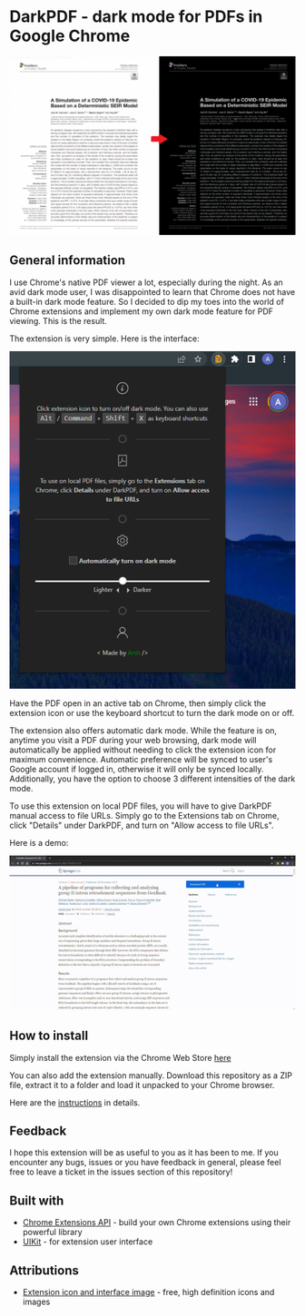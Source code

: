 # DarkPDF - dark mode for PDFs in Google Chrome

![Sample image - 2](demo-files/sample-img-2.png)

## General information

I use Chrome's native PDF viewer a lot, especially during the night. As an avid dark mode user, I was disappointed to learn that Chrome does not have a built-in dark mode feature. So I decided to dip my toes into the world of Chrome extensions and implement my own dark mode feature for PDF viewing. This is the result.

The extension is very simple. Here is the interface:

![Sample image - 1](demo-files/sample-img-1.png)

Have the PDF open in an active tab on Chrome, then simply click the extension icon or use the keyboard shortcut to turn the dark mode on or off.

The extension also offers automatic dark mode. While the feature is on, anytime you visit a PDF during your web browsing, dark mode will automatically be applied without needing to click the extension icon for maximum convenience. Automatic preference will be synced to user's Google account if logged in, otherwise it will only be synced locally. Additionally, you have the option to choose 3 different intensities of the dark mode.

To use this extension on local PDF files, you will have to give DarkPDF manual access to file URLs. Simply go to the Extensions tab on Chrome, click "Details" under DarkPDF, and turn on "Allow access to file URLs". 

Here is a demo:

![Sample video](demo-files/sample-video-1.gif)

## How to install

Simply install the extension via the Chrome Web Store [here](https://chrome.google.com/webstore/detail/darkpdf/cfemcmeknmapecneeeaajnbhhgfgkfhp)

You can also add the extension manually. Download this repository as a ZIP file, extract it to a folder and load it unpacked to your Chrome browser. 

Here are the [instructions](https://webkul.com/blog/how-to-install-the-unpacked-extension-in-chrome/) in details.

## Feedback

I hope this extension will be as useful to you as it has been to me. If you encounter any bugs, issues or you have feedback in general, please feel free to leave a ticket in the issues section of this repository!

## Built with

* [Chrome Extensions API](https://developer.chrome.com/docs/extensions/reference/) - build your own Chrome extensions using their powerful library
* [UIKit](https://getuikit.com/) - for extension user interface

## Attributions

* [Extension icon and interface image](https://iconscout.com) - free, high definition icons and images
